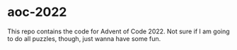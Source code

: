 # aoc-2022

This repo contains the code for Advent of Code 2022. Not sure if I am going to do all puzzles, though, just wanna have some fun.
